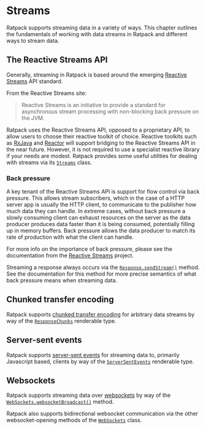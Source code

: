# Streams

Ratpack supports streaming data in a variety of ways.
This chapter outlines the fundamentals of working with data streams in Ratpack and different ways to stream data.

## The Reactive Streams API

Generally, streaming in Ratpack is based around the emerging [Reactive Streams](http://www.reactive-streams.org) API standard.

From the Reactive Streams site:

> Reactive Streams is an initiative to provide a standard for asynchronous stream processing with non-blocking back pressure on the JVM.

Ratpack uses the Reactive Streams API, opposed to a proprietary API, to allow users to choose their reactive toolkit of choice.
Reactive toolkits such as [RxJava](rxjava.html) and [Reactor](https://github.com/reactor/reactor) will support bridging to the Reactive Streams API in the near future.
However, it is not required to use a specialist reactive library if your needs are modest.
Ratpack provides some useful utilities for dealing with streams via its [`Streams`](api/ratpack/stream/Streams.html) class.

### Back pressure

A key tenant of the Reactive Streams API is support for flow control via back pressure.
This allows stream subscribers, which in the case of a HTTP server app is usually the HTTP client, to communicate to the publisher how much data they can handle.
In extreme cases, without back pressure a slowly consuming client can exhaust resources on the server as the data producer produces data faster than it is being consumed, potentially filling up in memory buffers.
Back pressure allows the data producer to match its rate of production with what the client can handle.
   
For more info on the importance of back pressure, please see the documentation from the [Reactive Streams](http://www.reactive-streams.org) project.
 
Streaming a response always occurs via the [`Response.sendStream()`](api/ratpack/http/Response.html#sendStream\(org.reactivestreams.Publisher\)) method.
See the documentation for this method for more precise semantics of what back pressure means when streaming data.
 
## Chunked transfer encoding

Ratpack supports [chunked transfer encoding](http://en.wikipedia.org/wiki/Chunked_transfer_encoding) for arbitrary data streams by way of the [`ResponseChunks`](api/ratpack/http/ResponseChunks.html) renderable type.

## Server-sent events

Ratpack supports [server-sent events](https://developer.mozilla.org/en-US/docs/Server-sent_events/Using_server-sent_events) for streaming data to, primarily Javascript based, clients by way of the [`ServerSentEvents`](api/ratpack/sse/ServerSentEvents.html) renderable type.

## Websockets

Ratpack supports streaming data over [websockets](http://en.wikipedia.org/wiki/WebSocket) by way of the [`WebSockets.websocketBroadcast()`](api/ratpack/websocket/WebSockets.html#websocketBroadcast\(ratpack.handling.Context,%20org.reactivestreams.Publisher\)) method.
 
Ratpack also supports bidirectional websocket communication via the other websocket-opening methods of the [`WebSockets`](api/ratpack/websocket/WebSockets.html) class.   